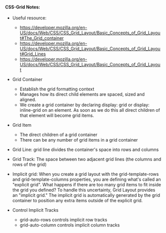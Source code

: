 
#### CSS-Grid Notes:

* Useful resource:
  * https://developer.mozilla.org/en-US/docs/Web/CSS/CSS_Grid_Layout/Basic_Concepts_of_Grid_Layout#The_Grid_container
  * https://developer.mozilla.org/en-US/docs/Web/CSS/CSS_Grid_Layout/Basic_Concepts_of_Grid_Layout#Grid_Lines
  * https://developer.mozilla.org/en-US/docs/Web/CSS/CSS_Grid_Layout/Basic_Concepts_of_Grid_Layout

* Grid Container
  * Establish the grid formatting context
  * Manages how its direct child elements are spaced, sized and aligned.
  * We create a grid container by declaring display: grid or display: inline-grid on an element. As soon as we do this all direct children of that element will become grid items.

* Grid Item
  * The direct children of a grid container
  * There can be any number of grid items in a grid container

* Grid Line: grid line divides the container's space into rows and columns

* Grid Track: The space between two adjacent grid lines (the columns and rows of the grid)

* Implicit grid: When you create a grid layout with the grid-template-rows and grid-template-columns properties, you are defining what's called an "explicit grid". What happens if there are too many grid items to fit inside the grid you defined? To handle this uncertainty, Grid Layout provides an "implicit grid." The implicit grid is automatically generated by the grid container to position any extra items outside of the explicit grid.

* Control Implicit Tracks
  * grid-auto-rows controls implicit row tracks
  * grid-auto-column controls implicit column tracks
